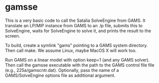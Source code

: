 # gamsse

This is a very basic code to call the Satalia SolveEngine from GAMS.
It translate an LP/MIP instance from GAMS to an .lp file, submits this to SolveEngine,
waits for SolveEngine to solve it, and prints the result to the screen.

To build, create a symlink "gams" pointing to a GAMS system directory.
Then call make. We assume Linux, maybe MacOS X will work too.

Run GAMS on a linear model with option keep=1 (and any GAMS solver).
Then call the gamsse executable with the path to the GAMS control file file (e.g., 225a/gamscntr.dat).
Optionally, pass the name of a GAMS/SolveEngine options file as additional argument.
